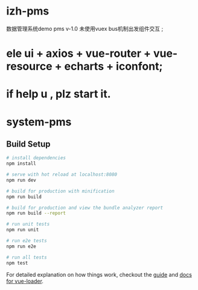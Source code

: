 # izh-pms
数据管理系统demo
pms v-1.0 未使用vuex bus机制出发组件交互 ;
# ele ui + axios + vue-router + vue-resource + echarts + iconfont;
# if help u , plz start it.
# system-pms

## Build Setup

``` bash
# install dependencies
npm install

# serve with hot reload at localhost:8080
npm run dev

# build for production with minification
npm run build

# build for production and view the bundle analyzer report
npm run build --report

# run unit tests
npm run unit

# run e2e tests
npm run e2e

# run all tests
npm test
```

For detailed explanation on how things work, checkout the [guide](http://vuejs-templates.github.io/webpack/) and [docs for vue-loader](http://vuejs.github.io/vue-loader).
